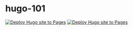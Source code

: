 # hugo-101

[![Deploy Hugo site to Pages](https://github.com/panachainy/hugo-101/actions/workflows/pages.yml/badge.svg)](https://github.com/panachainy/hugo-101/actions/workflows/pages.yml) [![Deploy Hugo site to Pages](https://github.com/panachainy/hugo-101/actions/workflows/pages.yml/badge.svg)](https://github.com/panachainy/hugo-101/actions/workflows/pages.yml)
